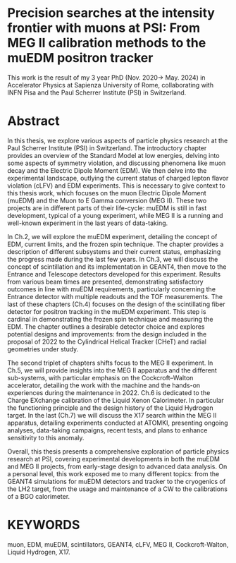 # Precision searches at the intensity frontier with muons at PSI: From MEG II calibration methods to the muEDM positron tracker
This work is the result of my 3 year PhD (Nov. 2020-> May. 2024) in Accelerator Physics at Sapienza University of Rome, collaborating with INFN Pisa and the Paul Scherrer Institute (PSI) in Switzerland.

# Abstract
In this thesis, we explore various aspects of particle physics research at the Paul Scherrer Institute (PSI) in Switzerland.
The introductory chapter provides an overview of the Standard Model at low energies, delving into some aspects of symmetry violation, and discussing phenomena like muon decay and the Electric Dipole Moment (EDM).
We then delve into the experimental landscape, outlying the current status of charged lepton flavor violation (cLFV) and EDM experiments.
This is necessary to give context to this thesis work, which focuses on the muon Electric Dipole Moment (muEDM) and the Muon to E Gamma conversion (MEG II).
These two projects are in different parts of their life-cycle: muEDM is still in fast development, typical of a young experiment, while MEG II is a running and well-known experiment in the last years of data-taking.

In Ch.2, we will explore the muEDM experiment, detailing the concept of EDM, current limits, and the frozen spin technique. 
The chapter provides a description of different subsystems and their current status, emphasizing the progress made during the last few years. 
In Ch.3, we will discuss the concept of scintillation and its implementation in GEANT4, then move to the Entrance and Telescope detectors developed for this experiment. 
Results from various beam times are presented, demonstrating satisfactory outcomes in line with muEDM requirements, particularly concerning the Entrance detector with multiple readouts and the TOF measurements.
The last of these chapters (Ch.4) focuses on the design of the scintillating fiber detector for positron tracking in the muEDM experiment. 
This step is cardinal in demonstrating the frozen spin technique and measuring the EDM. 
The chapter outlines a desirable detector choice and explores potential designs and improvements: from the design included in the proposal of 2022 to the Cylindrical Helical Tracker (CHeT) and radial geometries under study.

The second triplet of chapters shifts focus to the MEG II experiment.
In Ch.5, we will provide insights into the MEG II apparatus and the different sub-systems, with particular emphasis on the Cockcroft–Walton accelerator, detailing the work with the machine and the hands-on experiences during the maintenance in 2022.
Ch.6 is dedicated to the Charge EXchange calibration of the Liquid Xenon Calorimeter. In particular the functioning principle and the design history of the Liquid Hydrogen target.
In the last (Ch.7) we will discuss the X17 search within the MEG II apparatus, detailing experiments conducted at ATOMKI, presenting ongoing analyses, data-taking campaigns, recent tests, and plans to enhance sensitivity to this anomaly.

Overall, this thesis presents a comprehensive exploration of particle physics research at PSI, covering experimental developments in both the muEDM and MEG II projects, from early-stage design to advanced data analysis.
On a personal level, this work exposed me to many different topics: from the GEANT4 simulations for muEDM detectors and tracker to the cryogenics of the LH2 target, from the usage and maintenance of a CW to the calibrations of a BGO calorimeter.

# KEYWORDS
muon, EDM, muEDM, scintillators, GEANT4, cLFV, MEG II, Cockcroft-Walton, Liquid Hydrogen, X17.
